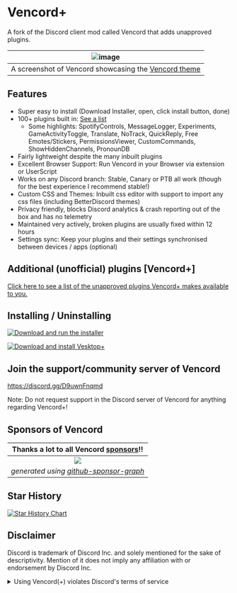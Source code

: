 # Vencord+

A fork of the Discord client mod called Vencord that adds unapproved plugins.

| ![image](https://github.com/Vendicated/Vencord/assets/45497981/706722b1-32de-4d99-bee9-93993b504334) |
| :--------------------------------------------------------------------------------------------------: |
|   A screenshot of Vencord showcasing the [Vencord theme](https://github.com/synqat/vencord-theme)    |

## Features

-   Super easy to install (Download Installer, open, click install button, done)
-   100+ plugins built in: [See a list](https://vencord.dev/plugins)
    -   Some highlights: SpotifyControls, MessageLogger, Experiments, GameActivityToggle, Translate, NoTrack, QuickReply, Free Emotes/Stickers, PermissionsViewer, CustomCommands, ShowHiddenChannels, PronounDB
-   Fairly lightweight despite the many inbuilt plugins
-   Excellent Browser Support: Run Vencord in your Browser via extension or UserScript
-   Works on any Discord branch: Stable, Canary or PTB all work (though for the best experience I recommend stable!)
-   Custom CSS and Themes: Inbuilt css editor with support to import any css files (including BetterDiscord themes)
-   Privacy friendly, blocks Discord analytics & crash reporting out of the box and has no telemetry
-   Maintained very actively, broken plugins are usually fixed within 12 hours
-   Settings sync: Keep your plugins and their settings synchronised between devices / apps (optional)


## Additional (unofficial) plugins [Vencord+]

[Click here to see a list of the unapproved plugins Vencord+ makes available to you.](https://github.com/RobinRMC/VencordPlus/tree/main/src/plusplugins)


## Installing / Uninstalling

[![Download and run the installer](https://img.shields.io/github/v/release/RobinRMC/VencordPlusInstaller?label=Download%20Vencord%2B%20Installer&style=for-the-badge)](https://github.com/RobinRMC/VencordPlusInstaller#vencord-installer)

[![Download and install Vesktop+](https://img.shields.io/github/v/release/RobinRMC/VesktopPlus?label=Download%20Vesktop%2B&style=for-the-badge)](https://github.com/RobinRMC/VesktopPlus#installing-vesktop)

## Join the support/community server of Vencord

https://discord.gg/D9uwnFnqmd

Note: Do not request support in the Discord server of Vencord for anything regarding Vencord+!

## Sponsors of Vencord

|     **Thanks a lot to all Vencord [sponsors](https://github.com/sponsors/Vendicated)!!**     |
| :------------------------------------------------------------------------------------------: |
|   [![](https://meow.vendicated.dev/sponsors.png)](https://github.com/sponsors/Vendicated)    |
| *generated using [github-sponsor-graph](https://github.com/Vendicated/github-sponsor-graph)* |


## Star History

<a href="https://star-history.com/#RobinRMC/VencordPlus&Timeline">
  <picture>
    <source media="(prefers-color-scheme: dark)" srcset="https://api.star-history.com/svg?repos=RobinRMC/VencordPlus&type=Timeline&theme=dark" />
    <source media="(prefers-color-scheme: light)" srcset="https://api.star-history.com/svg?repos=RobinRMC/VencordPlus&type=Timeline" />
    <img alt="Star History Chart" src="https://api.star-history.com/svg?repos=RobinRMC/VencordPlus&type=Timeline" />
  </picture>
</a>

## Disclaimer

Discord is trademark of Discord Inc. and solely mentioned for the sake of descriptivity.
Mention of it does not imply any affiliation with or endorsement by Discord Inc.

<details>
<summary>Using Vencord(+) violates Discord's terms of service</summary>

Client modifications are against Discord’s Terms of Service.

However, Discord is pretty indifferent about them and there are no known cases of users getting banned for using client mods! So you should generally be fine as long as you don’t use any plugins that implement abusive behaviour. You should know what a plugin does and configure it properly before using it.

Regardless, if your account is very important to you and it getting disabled would be a disaster for you, you should probably not use any client mods (not exclusive to Vencord+ or Vencord), just to be safe.

Additionally, make sure not to send screenshots and messages that expose that you are using a client mod.

</details>

